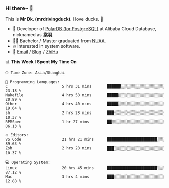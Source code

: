 ### Hi there~ 🫡

This is **Mr Dk. (mrdrivingduck)**. I love ducks. 🦆

- 🍊 Developer of [PolarDB (for PostgreSQL)](https://github.com/ApsaraDB/PolarDB-for-PostgreSQL) at Alibaba Cloud Database, nicknamed as **棠羽**.
- 👨‍🎓 Bachelor / Master graduated from [NUAA](https://en.wikipedia.org/wiki/Nanjing_University_of_Aeronautics_and_Astronautics).
- 🔥 Interested in system software.
- 🔗 [Email](mailto:mrdrivingduck@gmail.com) / [Blog](https://mrdrivingduck.github.io/blog/) / [ZhiHu](https://www.zhihu.com/people/zhang-jing-tang-78)

<!--START_SECTION:waka-->
📊 **This Week I Spent My Time On** 

```text
🕑︎ Time Zone: Asia/Shanghai

💬 Programming Languages: 
C                        5 hrs 31 mins       ██████░░░░░░░░░░░░░░░░░░░   23.18 % 
Makefile                 4 hrs 58 mins       █████░░░░░░░░░░░░░░░░░░░░   20.89 % 
Other                    4 hrs 40 mins       █████░░░░░░░░░░░░░░░░░░░░   19.64 % 
sh                       2 hrs 28 mins       ███░░░░░░░░░░░░░░░░░░░░░░   10.37 % 
RPMSpec                  1 hr 27 mins        ██░░░░░░░░░░░░░░░░░░░░░░░   06.13 % 

🔥 Editors: 
VS Code                  21 hrs 21 mins      ██████████████████████░░░   89.63 % 
Zsh                      2 hrs 28 mins       ███░░░░░░░░░░░░░░░░░░░░░░   10.37 % 

💻 Operating System: 
Linux                    20 hrs 45 mins      ██████████████████████░░░   87.12 % 
Mac                      3 hrs 4 mins        ███░░░░░░░░░░░░░░░░░░░░░░   12.88 % 
```


<!--END_SECTION:waka-->

<!-- ![Mr Dk.'s GitHub Stats](https://github-readme-stats.vercel.app/api?username=mrdrivingduck&count_private&show_icons=true&theme=buefy) -->

<!-- ![Most Used Languages](https://github-readme-stats.vercel.app/api/top-langs/?username=mrdrivingduck&exclude_repo=mips32-CPU,snort-tcp-socket&theme=buefy&layout=compact&langs_count=10) -->


<!--
**mrdrivingduck/mrdrivingduck** is a ✨ _special_ ✨ repository because its `README.md` (this file) appears on your GitHub profile.

Here are some ideas to get you started:

- 🔭 I’m currently working on ...
- 🌱 I’m currently learning ...
- 👯 I’m looking to collaborate on ...
- 🤔 I’m looking for help with ...
- 💬 Ask me about ...
- 📫 How to reach me: ...
- 😄 Pronouns: ...
- ⚡ Fun fact: ...
-->
